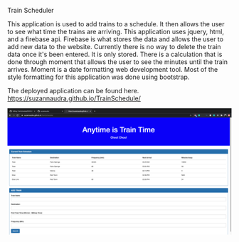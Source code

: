Train Scheduler
 
This application is used to add trains to a schedule. It then allows the user to see what time the trains are arriving. This application uses jquery, html, and a firebase api.  Firebase is what stores the data and allows the user to add new data to the website. Currently there is no way to delete the train data once it's been entered. It is only stored.   There is a calculation that is done through moment that allows the user to see the minutes until the train arrives. Moment is a date formatting web development tool. Most of the style formatting for this application was done using bootstrap. 

The deployed application can be found here. 
https://suzannaudra.github.io/TrainSchedule/

![TrainScheduler](TrainScheduler.png)
